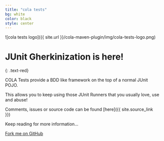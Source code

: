 ```yaml
---
title: "cola tests"
bg: white
color: black
style: center
---
```


![cola tests logo]({{ site.url }}/cola-maven-plugin/img/cola-tests-logo.png)

# **JUnit Gherkinization is here!**
{: .text-red}


COLA Tests provide a BDD like framework on the top of a normal JUnit POJO.

This allows you to keep using those JUnit Runners that you usually love, use and abuse!

Comments, issues or source code can be found [here]({{ site.source_link }})

Keep reading for more information...

<span id="forkongithub">
  <a href="{{ site.source_link }}" class="bg-red">
    Fork me on GitHub
  </a>
</span>
